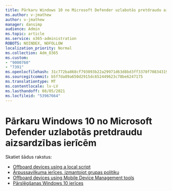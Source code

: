 ```yaml
---
title: Pārkaru Windows 10 no Microsoft Defender uzlabotās pretdraudu aizsardzības ierīcēm
ms.author: v-jmathew
author: v-jmathew
manager: dansimp
audience: Admin
ms.topic: article
ms.service: o365-administration
ROBOTS: NOINDEX, NOFOLLOW
localization_priority: Normal
ms.collection: Adm_O365
ms.custom:
- "9000760"
- "7391"
ms.openlocfilehash: 31c772ba868cf793093b22a29971d63d8bd3ff3370f70834319a86691d62597e
ms.sourcegitcommit: b5f7da89a650d2915dc652449623c78be6247175
ms.translationtype: MT
ms.contentlocale: lv-LV
ms.lasthandoff: 08/05/2021
ms.locfileid: "53967664"
---
```

# <a name="offboard-windows-10-devices-from-microsoft-defender-advanced-threat-protection"></a>Pārkaru Windows 10 no Microsoft Defender uzlabotās pretdraudu aizsardzības ierīcēm

Skatiet šādus rakstus:

- [Offboard devices using a local script](https://go.microsoft.com/fwlink/?linkid=2143465)
- [Ārpussavilkuma ierīces, izmantojot grupas politiku](https://go.microsoft.com/fwlink/?linkid=2143632)
- [Offboard devices using Mobile Device Management tools](https://go.microsoft.com/fwlink/?linkid=2143633)
- [Pārslēgšanas Windows 10 ierīces](https://go.microsoft.com/fwlink/?linkid=2143629)
